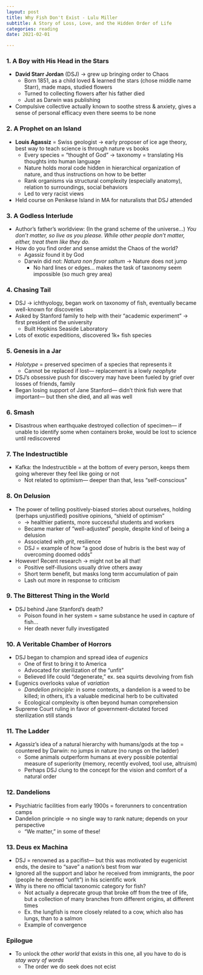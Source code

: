 ```yaml
---
layout: post
title: Why Fish Don't Exist - Lulu Miller
subtitle: A Story of Loss, Love, and the Hidden Order of Life
categories: reading
date: 2021-02-01

---
```


### 1. A Boy with His Head in the Stars

- **David Starr Jordan** (DSJ) → grew up bringing order to Chaos
    - Born 1851, as a child loved & learned the stars (chose middle name Starr), made maps, studied flowers
    - Turned to collecting flowers after his father died
    - Just as Darwin was publishing
- Compulsive collective actually known to soothe stress & anxiety, gives a sense of personal efficacy even there seems to be none

### 2. A Prophet on an Island

- **Louis Agassiz** = Swiss geologist → early proposer of ice age theory, best way to teach science is through nature vs books
    - Every species = “thought of God” → taxonomy = translating His thoughts into human language
    - Nature holds moral code hidden in hierarchical organization of nature, and thus instructions on how to be better
    - Rank organisms via structural complexity (especially anatomy), relation to surroundings, social behaviors
    - Led to very racist views
- Held course on Penikese Island in MA for naturalists that DSJ attended

### 3. A Godless Interlude

- Author’s father’s worldview: (In the grand scheme of the universe...) *You don’t matter, so live as you please. While other people don’t matter, either, treat them like they do.*
- How do you find order and sense amidst the Chaos of the world?
    - Agassiz found it by God
    - Darwin did not: *Natura non favor saltum* → Nature does not jump
        - No hard lines or edges... makes the task of taxonomy seem impossible (so much grey area)

### 4. Chasing Tail

- DSJ → ichthyology, began work on taxonomy of fish, eventually became well-known for discoveries
- Asked by Stanford family to help with their “academic experiment” → first president of the university
    - Built Hopkins Seaside Laboratory
- Lots of exotic expeditions, discovered 1k+ fish species

### 5. Genesis in a Jar

- *Holotype* = preserved specimen of a species that represents it
    - Cannot be replaced if lost— replacement is a lowly *neophyte*
- DSJ’s obsessive push for discovery may have been fueled by grief over losses of friends, family
- Began losing support of Jane Stanford— didn’t think fish were that important— but then she died, and all was well

### 6. Smash

- Disastrous when earthquake destroyed collection of specimen— if unable to identify some when containers broke, would be lost to science until rediscovered

### 7. The Indestructible

- Kafka: the Indestructible = at the bottom of every person, keeps them going wherever they feel like going or not
    - Not related to optimism— deeper than that, less “self-conscious”

### 8. On Delusion

- The power of telling positively-biased stories about ourselves, holding (perhaps unjustified) positive opinions, “shield of optimism”
    - → healthier patients, more successful students and workers
    - Became marker of “well-adjusted” people, despite kind of being a delusion
    - Associated with *grit*, resilience
    - DSJ = example of how “a good dose of hubris is the best way of overcoming doomed odds”
- However! Recent research → might not be all that!
    - Positive self-illusions usually drive others away
    - Short term benefit, but masks long term accumulation of pain
    - Lash out more in response to criticism

### 9. The Bitterest Thing in the World

- DSJ behind Jane Stanford’s death?
    - Poison found in her system = same substance he used in capture of fish...
    - Her death never fully investigated

### 10. A Veritable Chamber of Horrors

- DSJ began to champion and spread idea of *eugenics*
    - One of first to bring it to America
    - Advocated for sterilization of the “unfit”
    - Believed life could “degenerate,” ex. sea squirts devolving from fish
- Eugenics overlooks value of *variation*
    - *Dandelion principle:* in some contexts, a dandelion is a weed to be killed; in others, it’s a valuable medicinal herb to be cultivated
    - Ecological complexity is often beyond human comprehension
- Supreme Court ruling in favor of government-dictated forced sterilization still stands

### 11. The Ladder

- Agassiz’s idea of a natural hierarchy with humans/gods at the top = countered by Darwin: no jumps in nature (no rungs on the ladder)
    - Some animals outperform humans at every possible potential measure of superiority (memory, recently evolved, tool use, altruism)
    - Perhaps DSJ clung to the concept for the vision and comfort of a natural order

### 12. Dandelions

- Psychiatric facilities from early 1900s = forerunners to concentration camps
- Dandelion principle → no single way to rank nature; depends on your perspective
    - “We matter,” in some of these!

### 13. Deus ex Machina

- DSJ = renowned as a pacifist— but this was motivated by eugenicist ends, the desire to “save” a nation’s best from war
- Ignored all the support and labor he received from immigrants, the poor (people he deemed “unfit”) in his scientific work
- Why is there no official taxonomic category for fish?
    - Not actually a deprecate group that broke off from the tree of life, but a collection of many branches from different origins, at different times
    - Ex. the lungfish is more closely related to a cow, which also has lungs, than to a salmon
    - Example of convergence

### Epilogue

- To unlock the *other world* that exists in this one, all you have to do is *stay wary of words*
    - The order we do seek does not ecist
